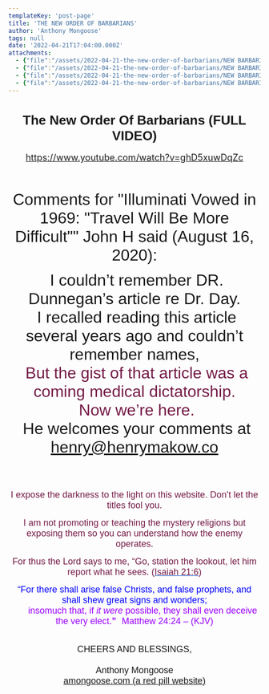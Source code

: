```yaml
---
templateKey: 'post-page'
title: 'THE NEW ORDER OF BARBARIANS'
author: 'Anthony Mongoose'
tags: null
date: '2022-04-21T17:04:00.000Z'
attachments:
  - {"file":"/assets/2022-04-21-the-new-order-of-barbarians/NEW BARBARIANS - MACKOW - TAPE 2.pdf","fileName":"NEW BARBARIANS - MACKOW - TAPE 2"}
  - {"file":"/assets/2022-04-21-the-new-order-of-barbarians/NEW BARBARIANS - MACKOW - TAPE 3.pdf","fileName":"NEW BARBARIANS - MACKOW - TAPE 3"}
  - {"file":"/assets/2022-04-21-the-new-order-of-barbarians/NEW BARBARIANS - MACKOW - TAPE1.pdf","fileName":"NEW BARBARIANS - MACKOW - TAPE1"}
  - {"file":"/assets/2022-04-21-the-new-order-of-barbarians/NEW BARBARIANS - MACKOW WEB SITE.pdf","fileName":"NEW BARBARIANS - MACKOW WEB SITE"}
---
```

<div dir="ltr"><div dir="ltr"><div dir="ltr"><div class="gmail_default" style="font-family:tahoma,sans-serif;font-size:small">
<h1 style="text-align:center">The New Order Of Barbarians (FULL VIDEO)<br></h1>

</div><div style="text-align:center"><font size="4"><a href="https://www.youtube.com/watch?v=ghD5xuwDqZc" target="_blank">https://www.youtube.com/watch?v=ghD5xuwDqZc</a><br></font></div><div style="text-align:center"><font size="4"><br></font></div><div style="text-align:center"><font size="4"><br></font></div><div style="text-align:center"><span class="gmail_default" style="font-family:tahoma,sans-serif;font-size:small">

<font size="6">Comments for &quot;Illuminati Vowed in 1969: &quot;Travel Will Be More Difficult&quot;&quot;
John H said (August 16, 2020):</font></span></div><div style="text-align:center"><font size="6"><span class="gmail_default" style="font-family:tahoma,sans-serif"> I couldn’t remember DR. Dunnegan’s article re Dr. Day.</span></font></div><div style="text-align:center"><font size="6"><span class="gmail_default" style="font-family:tahoma,sans-serif"> I recalled reading this article several years ago and couldn’t remember names,</span></font></div><div style="text-align:center"><font size="6"><span class="gmail_default" style="font-family:tahoma,sans-serif"> <span style="color:rgb(116,27,71)">But the gist of that article was a coming medical dictatorship.</span></span></font></div><div style="text-align:center"><span style="color:rgb(116,27,71)"><font size="6"><span class="gmail_default" style="font-family:tahoma,sans-serif"> Now we’re here.</span></font></span></div><div style="text-align:center"><span class="gmail_default" style="font-family:tahoma,sans-serif;font-size:small"><font size="4"><font size="6"> He welcomes your comments at 
<a href="mailto:henry@henrymakow.co">henry@henrymakow.co</a></font>

</font></span></div><div style="text-align:center"><br></div><div style="text-align:center"><br></div><a href="https://www.youtube.com/redirect?event=video_description&amp;redir_token=QUFFLUhqbjlVeG1kVDB4TE9hVnVfcEpXU2tmRllYeGVhQXxBQ3Jtc0tsYlhsOVVESWxVcU43VW5GYjJMMEsxQzJ6b3c0UWx4QnotZG5xRG95WUxvSjJOVGdLOUdWLWRkS2dZMGo3Zy1HR2RQUTBTWWViOFdFODl3NFBuNWVSZTlkYzhDSTlpeXdPTjhkWlR5VjhPeFRjQXRydw&amp;q=http%3A%2F%2Fwww.citizensnewswire.org%2Ffiles%2FNWORichardDay.pdf" target="_blank"></a><div dir="ltr"><div dir="ltr"><div><p style="font-family:tahoma,sans-serif;text-align:center;color:rgb(136,136,136)"><span style="color:rgb(116,27,71)"><font size="4" face="tahoma, sans-serif">I expose the darkness to the light on this website. Don’t let the titles fool you.</font></span></p><p style="font-family:tahoma,sans-serif;text-align:center;color:rgb(136,136,136)"><span style="color:rgb(116,27,71)"><font size="4" face="tahoma, sans-serif">I am not promoting or teaching the mystery religions but exposing them so you can understand how the enemy operates.</font></span></p><p style="color:rgb(34,34,34);font-family:tahoma,sans-serif;text-align:center"><font size="4" face="tahoma, sans-serif"><font color="#741b47">For thus the Lord says to me, “Go, station the lookout, let him report what he sees. (</font><a href="https://www.kingjamesbibleonline.org/Isaiah-21-6/" style="color:rgb(17,85,204)" target="_blank"><font color="#741b47">Isaiah 21:6</font></a><font color="#741b47">)</font></font></p><p style="color:rgb(136,136,136)"><span style="font-family:tahoma,sans-serif;text-align:center"><span style="color:rgb(116,27,71)"></span></span></p><p style="color:rgb(34,34,34);font-family:tahoma,sans-serif;text-align:center"><font size="4" face="tahoma, sans-serif"><font color="#741b47"><font size="4" face="tahoma, sans-serif"><font color="#888888"><font size="4" face="tahoma, sans-serif"><font color="#741b47"><font color="#888888"><span style="color:rgb(0,0,255)"><font size="6"><font size="4">“For there shall arise false Christs, and false prophets, and shall shew great signs and wonders;<span></span></font><b><span style="font-size:small"><font size="4"></font><br>         <font size="4" face="tahoma, sans-serif"><font color="#888888"><font size="4" face="tahoma, sans-serif"><font color="#741b47"><font color="#888888"><span style="color:rgb(0,0,255)"><font size="6"><b><font size="4"><span style="color:rgb(153,0,255)"><span style="font-weight:normal">insomuch that,</span></span><span></span><span><span style="font-weight:normal"> </span></span><span style="color:rgb(153,0,255)"><span></span><span><span style="font-weight:normal"></span></span><span style="font-weight:normal">if </span><i><span style="font-weight:normal">it were</span></i><span style="font-weight:normal"> possible</span></span><span><span style="color:rgb(153,0,255)"><span style="font-weight:normal">,</span></span></span><span style="color:rgb(153,0,255)"><span><span style="font-weight:normal"> </span></span><span style="font-weight:normal">they shall </span><span><span style="font-weight:normal">even </span></span><span style="font-weight:normal">deceive the very elect.</span></span></font></b><font size="4"><span style="color:rgb(153,0,255)">”</span></font><span style="font-size:small">  <span style="color:rgb(153,0,255)"> </span></span></font><span style="font-weight:normal"><span style="color:rgb(153,0,255)"><font size="4">Matthew 24:24 – (</font><font size="4"><span style="font-size:small"></span>KJV)</font></span></span></span></font></font></font></font></font></span></b></font></span></font></font></font></font></font></font></font></p></div><div style="text-align:center"><font size="4" face="tahoma, sans-serif"><br></font></div><div style="text-align:center"><font size="4" face="tahoma, sans-serif">CHEERS AND BLESSINGS,</font></div><div style="text-align:center"><font size="4" face="tahoma,sans-serif"><br></font></div><div style="text-align:center"><font size="4" face="tahoma,sans-serif">Anthony Mongoose</font></div><div style="text-align:center"><font face="tahoma,sans-serif"><a href="https://amongoose.com" target="_blank"><font size="4">amongoose.com (a red pill website)</font></a><br></font></div></div></div></div></div></div>
